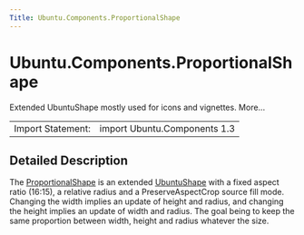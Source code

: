 ```yaml
---
Title: Ubuntu.Components.ProportionalShape
---
```


# Ubuntu.Components.ProportionalShape

<span class="subtitle"></span>
<!-- $$$ProportionalShape-brief -->
<p>Extended UbuntuShape mostly used for icons and vignettes. More...</p>
<!-- @@@ProportionalShape -->
<table class="alignedsummary">
<tr><td class="memItemLeft rightAlign topAlign"> Import Statement:</td><td class="memItemRight bottomAlign"> import Ubuntu.Components 1.3</td></tr></table><ul>
</ul>
<!-- $$$ProportionalShape-description -->
<h2 id="details">Detailed Description</h2>
</p>
<p>The <a href="index.html">ProportionalShape</a> is an extended <a href="Ubuntu.Components.UbuntuShape.md">UbuntuShape</a> with a fixed aspect ratio (16:15), a relative radius and a PreserveAspectCrop source fill mode. Changing the width implies an update of height and radius, and changing the height implies an update of width and radius. The goal being to keep the same proportion between width, height and radius whatever the size.</p>
<!-- @@@ProportionalShape -->
